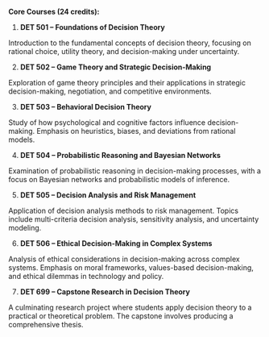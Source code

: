 **Core Courses (24 credits):**

1.	**DET 501 – Foundations of Decision Theory**

Introduction to the fundamental concepts of decision theory, focusing on rational choice, utility theory, and decision-making under uncertainty.

2.	**DET 502 – Game Theory and Strategic Decision-Making**

Exploration of game theory principles and their applications in strategic decision-making, negotiation, and competitive environments.

3.	**DET 503 – Behavioral Decision Theory**

Study of how psychological and cognitive factors influence decision-making. Emphasis on heuristics, biases, and deviations from rational models.

4.	**DET 504 – Probabilistic Reasoning and Bayesian Networks**

Examination of probabilistic reasoning in decision-making processes, with a focus on Bayesian networks and probabilistic models of inference.

5.	**DET 505 – Decision Analysis and Risk Management**

Application of decision analysis methods to risk management. Topics include multi-criteria decision analysis, sensitivity analysis, and uncertainty modeling.

6.	**DET 506 – Ethical Decision-Making in Complex Systems**

Analysis of ethical considerations in decision-making across complex systems. Emphasis on moral frameworks, values-based decision-making, and ethical dilemmas in technology and policy.

7.	**DET 699 – Capstone Research in Decision Theory**

A culminating research project where students apply decision theory to a practical or theoretical problem. The capstone involves producing a comprehensive thesis.